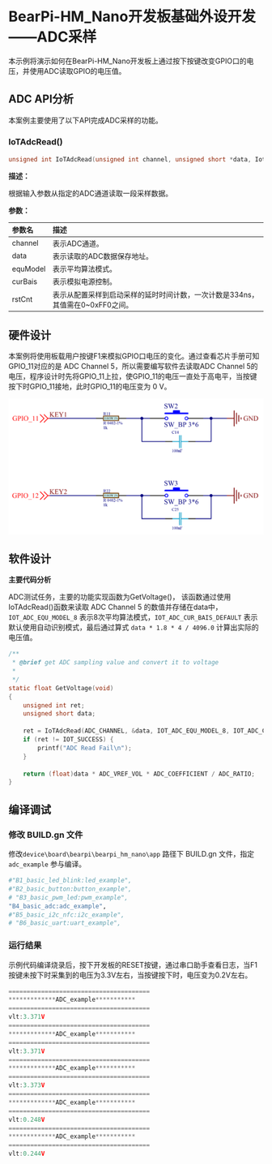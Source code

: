 # BearPi-HM_Nano开发板基础外设开发——ADC采样
本示例将演示如何在BearPi-HM_Nano开发板上通过按下按键改变GPIO口的电压，并使用ADC读取GPIO的电压值。

## ADC API分析
本案例主要使用了以下API完成ADC采样的功能。
### IoTAdcRead()
```c
unsigned int IoTAdcRead(unsigned int channel, unsigned short *data, IotAdcEquModelSel equModel, IotAdcCurBais curBais, unsigned short rstCnt);
```
 **描述：**

根据输入参数从指定的ADC通道读取一段采样数据。


**参数：**

|参数名|描述|
|:--|:------| 
| channel | 表示ADC通道。  |
| data | 表示读取的ADC数据保存地址。 |
| equModel | 表示平均算法模式。 |
| curBais | 表示模拟电源控制。 |
| rstCnt | 表示从配置采样到启动采样的延时时间计数，一次计数是334ns，其值需在0~0xFF0之间。|


## 硬件设计
本案例将使用板载用户按键F1来模拟GPIO口电压的变化。通过查看芯片手册可知GPIO_11对应的是 ADC Channel 5，所以需要编写软件去读取ADC Channel 5的电压，程序设计时先将GPIO_11上拉，使GPIO_11的电压一直处于高电平，当按键按下时GPIO_11接地，此时GPIO_11的电压变为 0 V。

![buttoncircuit](../../docs/figures/B4_basic_adc/buttoncircuit.png "buttoncircuit")

## 软件设计

**主要代码分析**
 
 ADC测试任务，主要的功能实现函数为GetVoltage()，
该函数通过使用IoTAdcRead()函数来读取 ADC Channel 5 的数值并存储在data中， `IOT_ADC_EQU_MODEL_8` 表示8次平均算法模式，`IOT_ADC_CUR_BAIS_DEFAULT` 表示默认使用自动识别模式，最后通过算式 `data * 1.8 * 4 / 4096.0` 计算出实际的电压值。
```c
/**
 * @brief get ADC sampling value and convert it to voltage
 * 
 */
static float GetVoltage(void)
{
    unsigned int ret;
    unsigned short data;

    ret = IoTAdcRead(ADC_CHANNEL, &data, IOT_ADC_EQU_MODEL_8, IOT_ADC_CUR_BAIS_DEFAULT, 0xff);
    if (ret != IOT_SUCCESS) {
        printf("ADC Read Fail\n");
    }

    return (float)data * ADC_VREF_VOL * ADC_COEFFICIENT / ADC_RATIO;
}
```


## 编译调试

### 修改 BUILD.gn 文件


修改`device\board\bearpi\bearpi_hm_nano\app` 路径下 BUILD.gn 文件，指定 `adc_example` 参与编译。

```r
#"B1_basic_led_blink:led_example",
#"B2_basic_button:button_example",
# "B3_basic_pwm_led:pwm_example",
"B4_basic_adc:adc_example",
#"B5_basic_i2c_nfc:i2c_example",
# "B6_basic_uart:uart_example",
```


### 运行结果

示例代码编译烧录后，按下开发板的RESET按键，通过串口助手查看日志，当F1按键未按下时采集到的电压为3.3V左右，当按键按下时，电压变为0.2V左右。
```c
=======================================
*************ADC_example***********
=======================================
vlt:3.371V
=======================================
*************ADC_example***********
=======================================
vlt:3.371V
=======================================
*************ADC_example***********
=======================================
vlt:3.373V
=======================================
*************ADC_example***********
=======================================
vlt:0.248V
=======================================
*************ADC_example***********
=======================================
vlt:0.244V
```
